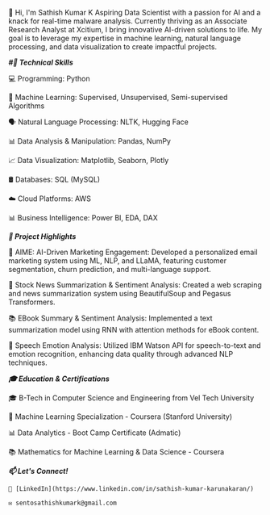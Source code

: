 👋 Hi, I'm Sathish Kumar K
Aspiring Data Scientist with a passion for AI and a knack for real-time malware analysis. Currently thriving as an Associate Research Analyst at Xcitium, 
I bring innovative AI-driven solutions to life. My goal is to leverage my expertise in machine learning, natural language processing, and data visualization to create impactful projects.

***#🔧 Technical Skills***

  💻 Programming: Python

  🤖 Machine Learning: Supervised, Unsupervised, Semi-supervised Algorithms

  🗣️ Natural Language Processing: NLTK, Hugging Face

  📊 Data Analysis & Manipulation: Pandas, NumPy

  📈 Data Visualization: Matplotlib, Seaborn, Plotly

  🛢️ Databases: SQL (MySQL)

  ☁️ Cloud Platforms: AWS

  📊 Business Intelligence: Power BI, EDA, DAX


***🚀 Project Highlights***

  📨 AIME: AI-Driven Marketing Engagement:
  Developed a personalized email marketing system using ML, NLP, and LLaMA, featuring customer segmentation, churn prediction, and multi-language support.

  📰 Stock News Summarization & Sentiment Analysis:
  Created a web scraping and news summarization system using BeautifulSoup and Pegasus Transformers.

  📚 EBook Summary & Sentiment Analysis:
  Implemented a text summarization model using RNN with attention methods for eBook content.

  🎤 Speech Emotion Analysis:
  Utilized IBM Watson API for speech-to-text and emotion recognition, enhancing data quality through advanced NLP techniques.


***🎓 Education & Certifications***

  🎓 B-Tech in Computer Science and Engineering from Vel Tech University

  📜 Machine Learning Specialization - Coursera (Stanford University)

  📊 Data Analytics - Boot Camp Certificate (Admatic)

  📚 Mathematics for Machine Learning & Data Science - Coursera


  ***📫 Let's Connect!***
  
    🔗 [LinkedIn](https://www.linkedin.com/in/sathish-kumar-karunakaran/)
    
    ✉️ sentosathishkumark@gmail.com
